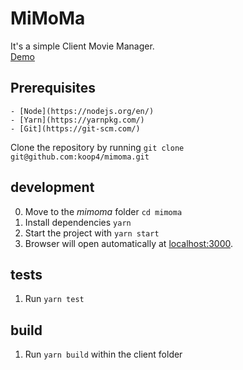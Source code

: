 # MiMoMa

It's a simple Client Movie Manager.  
[Demo](https://koop4.github.io/mimoma/)

## Prerequisites

    - [Node](https://nodejs.org/en/)
    - [Yarn](https://yarnpkg.com/)
    - [Git](https://git-scm.com/)

Clone the repository by running `git clone git@github.com:koop4/mimoma.git`

## development

0. Move to the _mimoma_ folder `cd mimoma`
1. Install dependencies `yarn`
2. Start the project with `yarn start`
3. Browser will open automatically at [localhost:3000](http://localhost:3000).

## tests

1. Run `yarn test` 

## build 

1. Run `yarn build` within the client folder

